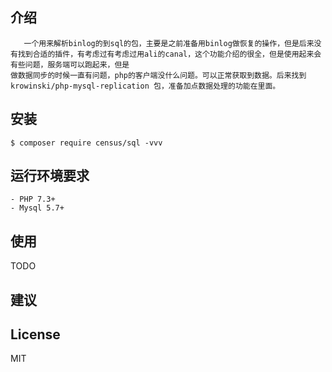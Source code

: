 ## 介绍
```
   一个用来解析binlog的到sql的包，主要是之前准备用binlog做恢复的操作，但是后来没有找到合适的插件，有考虑过有考虑过用ali的canal，这个功能介绍的很全，但是使用起来会有些问题，服务端可以跑起来，但是
做数据同步的时候一直有问题，php的客户端没什么问题。可以正常获取到数据。后来找到 krowinski/php-mysql-replication 包，准备加点数据处理的功能在里面。
```
## 安装

```shell
$ composer require census/sql -vvv
```
## 运行环境要求
```
- PHP 7.3+
- Mysql 5.7+
```
## 使用

TODO

## 建议


## License

MIT
